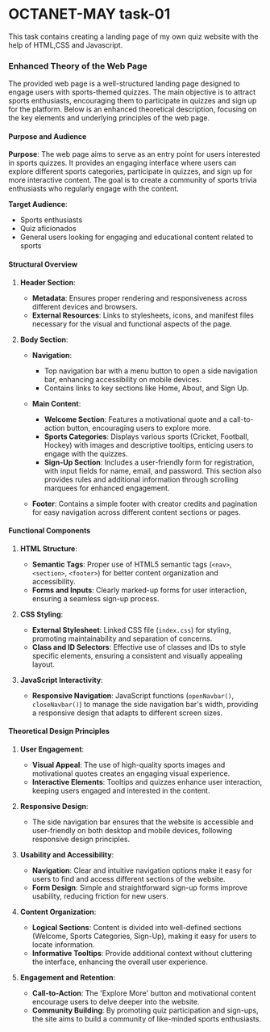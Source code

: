 # OCTANET-MAY task-01
This task contains creating a landing page of my own quiz website with the help of HTML,CSS and Javascript.
### Enhanced Theory of the Web Page

The provided web page is a well-structured landing page designed to engage users with sports-themed quizzes. The main objective is to attract sports enthusiasts, encouraging them to participate in quizzes and sign up for the platform. Below is an enhanced theoretical description, focusing on the key elements and underlying principles of the web page.

#### Purpose and Audience

**Purpose**:
The web page aims to serve as an entry point for users interested in sports quizzes. It provides an engaging interface where users can explore different sports categories, participate in quizzes, and sign up for more interactive content. The goal is to create a community of sports trivia enthusiasts who regularly engage with the content.

**Target Audience**:
- Sports enthusiasts
- Quiz aficionados
- General users looking for engaging and educational content related to sports

#### Structural Overview

1. **Header Section**:
    - **Metadata**: Ensures proper rendering and responsiveness across different devices and browsers.
    - **External Resources**: Links to stylesheets, icons, and manifest files necessary for the visual and functional aspects of the page.

2. **Body Section**:
    - **Navigation**: 
        - Top navigation bar with a menu button to open a side navigation bar, enhancing accessibility on mobile devices.
        - Contains links to key sections like Home, About, and Sign Up.

    - **Main Content**: 
        - **Welcome Section**: Features a motivational quote and a call-to-action button, encouraging users to explore more.
        - **Sports Categories**: Displays various sports (Cricket, Football, Hockey) with images and descriptive tooltips, enticing users to engage with the quizzes.
        - **Sign-Up Section**: Includes a user-friendly form for registration, with input fields for name, email, and password. This section also provides rules and additional information through scrolling marquees for enhanced engagement.

    - **Footer**: Contains a simple footer with creator credits and pagination for easy navigation across different content sections or pages.

#### Functional Components

1. **HTML Structure**:
    - **Semantic Tags**: Proper use of HTML5 semantic tags (`<nav>`, `<section>`, `<footer>`) for better content organization and accessibility.
    - **Forms and Inputs**: Clearly marked-up forms for user interaction, ensuring a seamless sign-up process.

2. **CSS Styling**:
    - **External Stylesheet**: Linked CSS file (`index.css`) for styling, promoting maintainability and separation of concerns.
    - **Class and ID Selectors**: Effective use of classes and IDs to style specific elements, ensuring a consistent and visually appealing layout.

3. **JavaScript Interactivity**:
    - **Responsive Navigation**: JavaScript functions (`openNavbar()`, `closeNavbar()`) to manage the side navigation bar's width, providing a responsive design that adapts to different screen sizes.

#### Theoretical Design Principles

1. **User Engagement**:
    - **Visual Appeal**: The use of high-quality sports images and motivational quotes creates an engaging visual experience.
    - **Interactive Elements**: Tooltips and quizzes enhance user interaction, keeping users engaged and interested in the content.

2. **Responsive Design**:
    - The side navigation bar ensures that the website is accessible and user-friendly on both desktop and mobile devices, following responsive design principles.

3. **Usability and Accessibility**:
    - **Navigation**: Clear and intuitive navigation options make it easy for users to find and access different sections of the website.
    - **Form Design**: Simple and straightforward sign-up forms improve usability, reducing friction for new users.

4. **Content Organization**:
    - **Logical Sections**: Content is divided into well-defined sections (Welcome, Sports Categories, Sign-Up), making it easy for users to locate information.
    - **Informative Tooltips**: Provide additional context without cluttering the interface, enhancing the overall user experience.

5. **Engagement and Retention**:
    - **Call-to-Action**: The 'Explore More' button and motivational content encourage users to delve deeper into the website.
    - **Community Building**: By promoting quiz participation and sign-ups, the site aims to build a community of like-minded sports enthusiasts.


